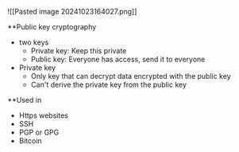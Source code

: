 
![[Pasted image 20241023164027.png]]

**Public key cryptography
- two keys
	- Private key: Keep this private
	- Public key: Everyone has access, send it to everyone
- Private key
	- Only key that can decrypt data encrypted with the public key
	- Can't derive the private key from the public key

**Used in
- Https websites
- SSH
- PGP or GPG
- Bitcoin